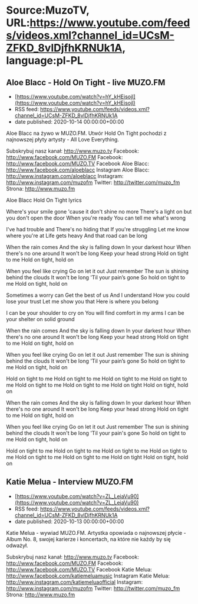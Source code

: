 # Source:MuzoTV, URL:https://www.youtube.com/feeds/videos.xml?channel_id=UCsM-ZFKD_8vlDjfhKRNUk1A, language:pl-PL

## Aloe Blacc - Hold On Tight - live MUZO.FM
 - [https://www.youtube.com/watch?v=hY_kHEisojI](https://www.youtube.com/watch?v=hY_kHEisojI)
 - RSS feed: https://www.youtube.com/feeds/videos.xml?channel_id=UCsM-ZFKD_8vlDjfhKRNUk1A
 - date published: 2020-10-14 00:00:00+00:00

Aloe Blacc na żywo w MUZO.FM. Utwór Hold On Tight pochodzi z najnowszej płyty artysty - All Love Everything. 


Subskrybuj nasz kanał: http://www.muzo.tv
Facebook: http://www.facebook.com/MUZO.FM
Facebook: http://www.facebook.com/MUZO.TV
Facebook Aloe Blacc: http://www.facebook.com/aloeblacc
Instagram Aloe Blacc: http://www.instagram.com/aloeblacc
Instagram: http://www.instagram.com/muzofm
Twitter: http://twitter.com/muzo_fm
Strona: http://www.muzo.fm


Aloe Blacc Hold On Tight lyrics

Where's your smile gone 'cause it don't shine no more
There's a light on but you don't open the door
When you're ready
You can tell me what's wrong

I've had trouble and
There's no hiding that
If you're struggling
Let me know where you're at
Life gets heavy
And that road can be long

When the rain comes
And the sky is falling down
In your darkest hour
When there's no one around
It won't be long
Keep your head strong
Hold on tight to me
Hold on tight, hold on

When you feel like crying
Go on let it out
Just remember
The sun is shining behind the clouds
It won't be long
'Til your pain’s gone
So hold on tight to me
Hold on tight, hold on

Sometimes a worry can 
Get the best of us
And I understand
How you could lose your trust
Let me show you that
Here is where you belong

I can be your shoulder to cry on
You will find comfort in my arms
I can be your shelter on solid ground

When the rain comes
And the sky is falling down
In your darkest hour
When there's no one around
It won't be long
Keep your head strong
Hold on tight to me
Hold on tight, hold on

When you feel like crying
Go on let it out
Just remember
The sun is shining behind the clouds
It won't be long
'Til your pain’s gone
So hold on tight to me
Hold on tight, hold on

Hold on tight to me
Hold on tight to me 
Hold on tight to me
Hold on tight to me
Hold on tight to me
Hold on tight to me
Hold on tight 
Hold on tight, hold on

When the rain comes
And the sky is falling down
In your darkest hour
When there's no one around
It won't be long
Keep your head strong
Hold on tight to me
Hold on tight, hold on

When you feel like crying
Go on let it out
Just remember
The sun is shining behind the clouds
It won't be long
'Til your pain's gone
So hold on tight to me
Hold on tight, hold on

Hold on tight to me 
Hold on tight to me 
Hold on tight to me
Hold on tight to me 
Hold on tight to me 
Hold on tight to me 
Hold on tight 
Hold on tight, hold on

## Katie Melua - Interview MUZO.FM
 - [https://www.youtube.com/watch?v=ZL_LeiaVu90](https://www.youtube.com/watch?v=ZL_LeiaVu90)
 - RSS feed: https://www.youtube.com/feeds/videos.xml?channel_id=UCsM-ZFKD_8vlDjfhKRNUk1A
 - date published: 2020-10-13 00:00:00+00:00

Katie Melua - wywiad MUZO.FM. Artystka opowiada o najnowszej płycie - Album No. 8, swojej karierze i koncertach, na które nie każdy by się odważył. 

Subskrybuj nasz kanał: http://www.muzo.tv
Facebook: http://www.facebook.com/MUZO.FM
Facebook: http://www.facebook.com/MUZO.TV
Facebook Katie Melua: http://www.facebook.com/katiemeluamusic
Instagram Katie Melua: http://www.instagram.com/katiemeluaofficial
Instagram: http://www.instagram.com/muzofm
Twitter: http://twitter.com/muzo_fm
Strona: http://www.muzo.fm

